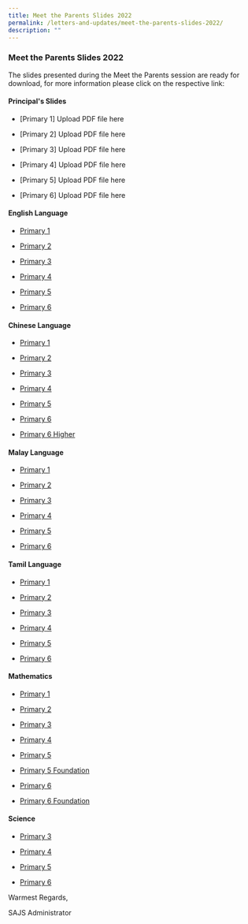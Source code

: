 ```yaml
---
title: Meet the Parents Slides 2022
permalink: /letters-and-updates/meet-the-parents-slides-2022/
description: ""
---
```

### Meet the Parents Slides 2022

The slides presented during the Meet the Parents session are ready for download, for more information please click on the respective link:

#### Principal's Slides  


*   [Primary 1] Upload PDF file here

*   [Primary 2] Upload PDF file here

*   [Primary 3] Upload PDF file here

*   [Primary 4] Upload PDF file here

*   [Primary 5] Upload PDF file here

*   [Primary 6] Upload PDF file here

#### English Language  

*   [Primary 1](/files/eld_p1.pdf)

*   [Primary 2](/files/eld_p2.pdf)

*   [Primary 3](/files/eld_p3.pdf)

*   [Primary 4](/files/eld_p4.pdf)

*   [Primary 5](/files/eld_p5.pdf)

*   [Primary 6](/files/eld_p6.pdf)

#### Chinese Language  

*   [Primary 1](https://www.saintandrewsjunior.moe.edu.sg/qql/slot/u180/LettersAndUpdates/MTP%202022/2022%20MTP%20P1%20CL.pdf)

*   [Primary 2](https://www.saintandrewsjunior.moe.edu.sg/qql/slot/u180/LettersAndUpdates/MTP%202022/2022%20MTP%20P2%20CL.pdf)

*   [Primary 3](https://www.saintandrewsjunior.moe.edu.sg/qql/slot/u180/LettersAndUpdates/MTP%202022/2022%20MTP%20P3%20CL.pdf)

*   [Primary 4](https://www.saintandrewsjunior.moe.edu.sg/qql/slot/u180/LettersAndUpdates/MTP%202022/2022%20MTP%20P4%20CL.pdf)

*   [Primary 5](https://www.saintandrewsjunior.moe.edu.sg/qql/slot/u180/LettersAndUpdates/MTP%202022/2022%20MTP%20P5%20CL.pdf)

*   [Primary 6](https://www.saintandrewsjunior.moe.edu.sg/qql/slot/u180/LettersAndUpdates/MTP%202022/2022%20MTP%20P6%20CL.pdf)

*   [Primary 6 Higher](https://www.saintandrewsjunior.moe.edu.sg/qql/slot/u180/LettersAndUpdates/MTP%202022/2022%20MTP%20P6%20HCL.pdf)

#### Malay Language

*   [Primary 1](https://www.saintandrewsjunior.moe.edu.sg/qql/slot/u180/LettersAndUpdates/MTP%202022/2022%20MTP%20P1%20ML.pdf)

*   [Primary 2](https://www.saintandrewsjunior.moe.edu.sg/qql/slot/u180/LettersAndUpdates/MTP%202022/2022%20MTP%20P2%20ML.pdf)

*   [Primary 3](https://www.saintandrewsjunior.moe.edu.sg/qql/slot/u180/LettersAndUpdates/MTP%202022/2022%20MTP%20P3%20ML.pdf)

*   [Primary 4](https://www.saintandrewsjunior.moe.edu.sg/qql/slot/u180/LettersAndUpdates/MTP%202022/2022%20MTP%20P4%20ML.pdf)

*   [Primary 5](https://www.saintandrewsjunior.moe.edu.sg/qql/slot/u180/LettersAndUpdates/MTP%202022/2022%20MTP%20P5%20ML.pdf)

*   [Primary 6](https://www.saintandrewsjunior.moe.edu.sg/qql/slot/u180/LettersAndUpdates/MTP%202022/2022%20MTP%20P6%20ML.pdf)

#### Tamil Language

*   [Primary 1](https://www.saintandrewsjunior.moe.edu.sg/qql/slot/u180/LettersAndUpdates/MTP%202022/2022%20MTP%20P1%20ML.pdf)

*   [Primary 2](https://www.saintandrewsjunior.moe.edu.sg/qql/slot/u180/LettersAndUpdates/MTP%202022/2022%20MTP%20P2%20ML.pdf)

*   [Primary 3](https://www.saintandrewsjunior.moe.edu.sg/qql/slot/u180/LettersAndUpdates/MTP%202022/2022%20MTP%20P3%20ML.pdf)

*   [Primary 4](https://www.saintandrewsjunior.moe.edu.sg/qql/slot/u180/LettersAndUpdates/MTP%202022/2022%20MTP%20P4%20ML.pdf)

*   [Primary 5](https://www.saintandrewsjunior.moe.edu.sg/qql/slot/u180/LettersAndUpdates/MTP%202022/2022%20MTP%20P5%20ML.pdf)

*   [Primary 6](https://www.saintandrewsjunior.moe.edu.sg/qql/slot/u180/LettersAndUpdates/MTP%202022/2022%20MTP%20P6%20ML.pdf)

#### Mathematics

*   [Primary 1](https://www.saintandrewsjunior.moe.edu.sg/qql/slot/u180/LettersAndUpdates/MTP%202022/2022%20MTP%20P1%20ML.pdf)

*   [Primary 2](https://www.saintandrewsjunior.moe.edu.sg/qql/slot/u180/LettersAndUpdates/MTP%202022/2022%20MTP%20P2%20ML.pdf)

*   [Primary 3](https://www.saintandrewsjunior.moe.edu.sg/qql/slot/u180/LettersAndUpdates/MTP%202022/2022%20MTP%20P3%20ML.pdf)

*   [Primary 4](https://www.saintandrewsjunior.moe.edu.sg/qql/slot/u180/LettersAndUpdates/MTP%202022/2022%20MTP%20P4%20ML.pdf)

*   [Primary 5](https://www.saintandrewsjunior.moe.edu.sg/qql/slot/u180/LettersAndUpdates/MTP%202022/2022%20MTP%20P5%20ML.pdf)

*   [Primary 5 Foundation](https://www.saintandrewsjunior.moe.edu.sg/qql/slot/u180/LettersAndUpdates/MTP%202022/2022%20MTP%20P5%20ML.pdf)

*   [Primary 6](https://www.saintandrewsjunior.moe.edu.sg/qql/slot/u180/LettersAndUpdates/MTP%202022/2022%20MTP%20P6%20ML.pdf)

*   [Primary 6 Foundation](https://www.saintandrewsjunior.moe.edu.sg/qql/slot/u180/LettersAndUpdates/MTP%202022/2022%20MTP%20P5%20ML.pdf)

#### Science

*   [Primary 3](https://www.saintandrewsjunior.moe.edu.sg/qql/slot/u180/LettersAndUpdates/MTP%202022/2022%20MTP%20P1%20ML.pdf)

*   [Primary 4](https://www.saintandrewsjunior.moe.edu.sg/qql/slot/u180/LettersAndUpdates/MTP%202022/2022%20MTP%20P2%20ML.pdf)

*   [Primary 5](https://www.saintandrewsjunior.moe.edu.sg/qql/slot/u180/LettersAndUpdates/MTP%202022/2022%20MTP%20P3%20ML.pdf)

*   [Primary 6](https://www.saintandrewsjunior.moe.edu.sg/qql/slot/u180/LettersAndUpdates/MTP%202022/2022%20MTP%20P4%20ML.pdf)


Warmest Regards,

SAJS Administrator